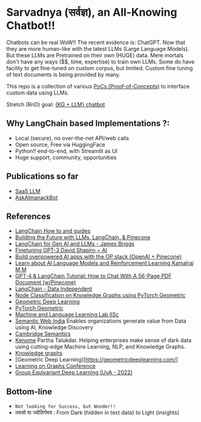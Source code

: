# Sarvadnya (सर्वज्ञ), an All-Knowing Chatbot!!

Chatbots can be real WoW!! The recent evidence is: ChatGPT. Now that they are more human-like with the latest LLMs (Large Language Models). But these LLMs are Pretrained on their own (HUGE) data. Mere mortals don't have any ways ($$, time, expertise) to train own LLMs.
Some do have facility to get fine-tuned on custom corpus, but limited. Custom fine tuning of text documents is being provided by many. 

This repo is a collection of various [PoCs (Proof-of-Concepts)](./src/README.md) to interface custom data using LLMs.

Stretch (RnD) goal: [{KG + LLM} chatbot](./README_LLM_KG.md)

## Why LangChain based Implementations ?:
- Local (secure), no over-the-net API/web calls
- Open source, Free via HuggingFace
- Python!! end-to-end, with Streamlit as UI
- Huge support, community, opportunities


## Publications so far
- [SaaS LLM](https://medium.com/google-developer-experts/saasgpt-84ba80265d0f)
- [AskAlmanackBot](https://www.linkedin.com/feed/update/urn:li:ugcPost:7049347127029698560/)

## References
- [LangChain How to and guides](https://www.youtube.com/playlist?list=PL8motc6AQftk1Bs42EW45kwYbyJ4jOdiZ)
- [Building the Future with LLMs, LangChain, & Pinecone](https://www.youtube.com/watch?v=nMniwlGyX-c)
- [LangChain for Gen AI and LLMs - James Briggs](https://www.youtube.com/playlist?list=PLIUOU7oqGTLieV9uTIFMm6_4PXg-hlN6F)
- [Finetuning GPT-3 David Shapiro ~ AI](https://www.youtube.com/playlist?list=PLV3Fr1UUO9bFg3tKw_-6djIhgId1z74JU)
- [Build overpowered AI apps with the OP stack (OpenAI + Pinecone)](https://www.youtube.com/watch?v=-dZrNj2mVHo)
- [Learn about AI Language Models and Reinforcement Learning Kamalraj M M](https://www.youtube.com/playlist?list=PLbzjzOKeYPCpp3NCeQioevM0YpZa5VqcS)
- [GPT-4 & LangChain Tutorial: How to Chat With A 56-Page PDF Document (w/Pinecone)](https://www.youtube.com/watch?v=ih9PBGVVOO4)
- [LangChain - Data Independent](https://www.youtube.com/playlist?list=PLqZXAkvF1bPNQER9mLmDbntNfSpzdDIU5)
- [Node Classification on Knowledge Graphs using PyTorch Geometric](https://www.youtube.com/watch?v=ex2qllcVneY)
- [Geometric Deep Learning](https://www.youtube.com/playlist?list=PLn2-dEmQeTfSLXW8yXP4q_Ii58wFdxb3C)
- [PyTorch Geometric](https://github.com/pyg-team/pytorch_geometric)
- [Machine and Language Learning Lab IISc](http://malllabiisc.github.io/)
- [Semantic Web India](http://www.semanticwebindia.com/) Enables organizations generate value from Data using AI, Knowledge Discovery
- [Cambridge Semantics](https://cambridgesemantics.com/)
- [Kenome](https://www.kenome.io/) Partha Talukdar. Helping enterprises make sense of dark data using cutting-edge Machine Learning, NLP, and Knowledge Graphs.
- [Knowledge graphs](https://www.turing.ac.uk/research/interest-groups/knowledge-graphs)
- [Geometric Deep Learning)[https://geometricdeeplearning.com/]
- [Learning on Graphs Conference](https://www.youtube.com/@learningongraphs/videos)
- [Group Equivariant Deep Learning (UvA - 2022)](https://www.youtube.com/playlist?list=PL8FnQMH2k7jzPrxqdYufoiYVHim8PyZWd)

<!-- 
## Why me?
- Reasonable popularity due to Sketchnote and talks on ChatGPT or LLMs (Large Language Models)
- Specific Knowledge: Theoretical background of NLP/LLMs due to trainings, plus, professional experience on customizing LLMs on custom data, plus common-sense software solution-ing experience for 2 decades, including engineering industries. Rare-Global-Untrainable-Leverage-Brand.
- IKIGAI: I love, I like, World needs, Can get paid
	- World needs: huge corpus, global, domain
	- Good at: ML, NLP professional experience
	- Love doing: automation, part II
	- Paid for: consult, train, passive service

^Specific Knowledge: rare, un-trainable, only through apprenticeship 

## Theme
- Theme: Automation MicroSaas
- Product: Micro SaaS, auto upgrade, Serverless, scale as you go
- Payment: Pay per use, Passive Income, forever
- Income: Passive, remote fully, global reach
- Working: Solo, remote, no team, no HR issues, salaries
- Input: scraping , docAI(GDE)->KG (neo4j)
- Output: Wow chatbot, APIs, Network effects, more connection, more $$
- Moat/Entry Barrier, IKIGAI, Sp Knowledge
- Give back: Talks, sketchnotes, Tech explanations
- Side outcomes: consultancy, open source contribution 


## Mode: MicroSaas
- Own (no team), 
- Pay per use, 
- Passive sustainable income, 
- Why: IKIGAI, Specific Knowledge, 

## Checklist: MicroSaas
- Do you have unfair advantage: 
	- Network of founders, influences, for further reach 
	- Audience: folks who want this app and can pay
	- Being early
- Start With a Problem or many problems (don’t tell me your ideas)
- Move from Problems to Solutions, easy, debuggable
- Evaluate Your Solutions
- How is Your Solution Different?
- Talk to Potential Customers
- Start Marketing Before Coding
- Build MVP
- Solves any specific need (pain point) and not anything-and-everything, 
- Is it for specific people, 1000 true (paying) fans, say $30 or $3 a month
- Is it a daily need?
 -->

## Bottom-line
- `Not looking for Success, but Wonder!!`
- तमसो मा ज्योतिर्गमय : From Dark (hidden in text data) to Light (insights)
